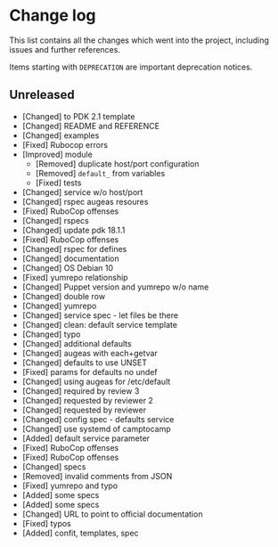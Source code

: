# Change log

This list contains all the changes which went into the project, including issues
and further references.

Items starting with `DEPRECATION` are important deprecation notices.

## Unreleased

- [Changed] to PDK 2.1 template
- [Changed] README and REFERENCE
- [Changed] examples
- [Fixed] Rubocop errors
- [Improved] module
    - [Removed] duplicate host/port configuration
    - [Removed] `default_` from variables
    - [Fixed] tests
- [Changed] service w/o host/port
- [Changed] rspec augeas resoures
- [Fixed] RuboCop offenses
- [Changed] rspecs
- [Changed] update pdk 18.1.1
- [Fixed] RuboCop offenses
- [Changed] rspec for defines
- [Changed] documentation
- [Changed] OS Debian 10
- [Fixed] yumrepo relationship
- [Changed] Puppet version and yumrepo w/o name
- [Changed] double row
- [Changed] yumrepo
- [Changed] service spec - let files be there
- [Changed] clean: default service template
- [Changed] typo
- [Changed] additional defaults
- [Changed] augeas with each+getvar
- [Changed] defaults to use UNSET
- [Fixed] params for defaults no undef
- [Changed] using augeas for /etc/default
- [Changed] required by review 3
- [Changed] requested by reviewer 2
- [Changed] requested by reviewer
- [Changed] config spec - defaults service
- [Changed] use systemd of camptocamp
- [Added] default service parameter
- [Fixed] RuboCop offenses
- [Fixed] RuboCop offenses
- [Changed] specs
- [Removed] invalid comments from JSON
- [Fixed] yumrepo and typo
- [Added] some specs
- [Added] some specs
- [Changed] URL to point to official documentation
- [Fixed] typos
- [Added] confit, templates, spec
